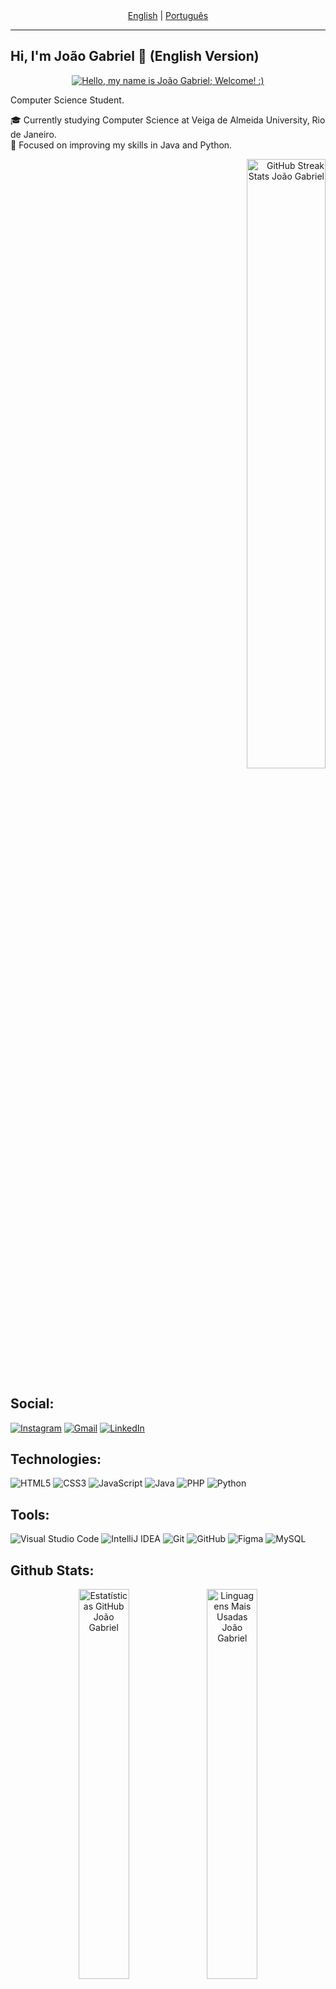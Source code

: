 <div align="center">
  <a href="#english-version">English</a> | <a href="#portuguese-section-toggle" title="Clique para expandir a versão em Português">Português</a>
</div>

---
<a name="english-version"></a>

## Hi, I'm João Gabriel 👋 (English Version)

<div align="center">
  <a href="https://git.io/typing-svg">
    <img src="https://readme-typing-svg.herokuapp.com/?center=true&vCenter=true&color=ffffff&lines=Hello,+my+name+is+Jo%C3%A3o+Gabriel+;Welcome!+:)" alt="Hello, my name is João Gabriel; Welcome! :)">
  </a>
</div>

Computer Science Student.

🎓 Currently studying Computer Science at Veiga de Almeida University, Rio de Janeiro.<br/>
🌱 Focused on improving my skills in Java and Python.<br/>
<div align="right">
    <img width="50%" src="https://streak-stats.demolab.com/?user=0joaogabriel1&theme=react&background=000&border=30A3DC&dates=FFF" alt="GitHub Streak Stats João Gabriel">
</div>

## Social:

<div align="left">
  <a href="https://www.instagram.com/0joaogabriel1/" target="_blank"><img src="https://img.shields.io/badge/-Instagram-%23E4405F?style=for-the-badge&logo=instagram&logoColor=white" alt="Instagram"></a>
  <a href="mailto:jotagesurf@gmail.com" target="_blank"><img src="https://img.shields.io/badge/-Gmail-%23333?style=for-the-badge&logo=gmail&logoColor=white" alt="Gmail"></a>
  <a href="https://www.linkedin.com/in/0joaogabriel1/" target="_blank"><img src="https://img.shields.io/badge/-LinkedIn-%230077B5?style=for-the-badge&logo=linkedin&logoColor=white" alt="LinkedIn"></a>
</div>

## Technologies:
![HTML5](https://img.shields.io/badge/html5-E34F26?style=for-the-badge&logo=html5&logoColor=white)
![CSS3](https://img.shields.io/badge/css3-%231572B6?style=for-the-badge&logo=css3&logoColor=white)
![JavaScript](https://img.shields.io/badge/javascript-%23323330.svg?style=for-the-badge&logo=javascript&logoColor=%23F7DF1E)
![Java](https://img.shields.io/badge/java-%23ED8B00.svg?style=for-the-badge&logo=openjdk&logoColor=white)
![PHP](https://img.shields.io/badge/php-%23777BB4?style=for-the-badge&logo=php&logoColor=white)
![Python](https://img.shields.io/badge/python-3670A0?style=for-the-badge&logo=python&logoColor=ffdd54)

## Tools:
![Visual Studio Code](https://img.shields.io/badge/Visual%20Studio%20Code-0078d7.svg?style=for-the-badge&logo=visual-studio-code&logoColor=white)
![IntelliJ IDEA](https://img.shields.io/badge/IntelliJIDEA-000000.svg?style=for-the-badge&logo=intellij-idea&logoColor=white)
![Git](https://img.shields.io/badge/GIT-E44C30?style=for-the-badge&logo=git&logoColor=white)
![GitHub](https://img.shields.io/badge/GitHub-181717?style=for-the-badge&logo=github&logoColor=white)
![Figma](https://img.shields.io/badge/figma-%23F24E1E.svg?style=for-the-badge&logo=figma&logoColor=white)
![MySQL](https://img.shields.io/badge/mysql-%2300f.svg?style=for-the-badge&logo=mysql&logoColor=white)

## Github Stats:
<div align="center">
  <img width="40%" src="https://github-readme-stats.vercel.app/api?username=0joaogabriel1&theme=github_dark&show_icons=true" alt="Estatísticas GitHub João Gabriel"/>
  <img width="40%" src="https://github-readme-stats-git-masterrstaa-rickstaa.vercel.app/api/top-langs/?username=0joaogabriel1&layout=compact&bg_color=0D1117&border_color=fffC&title_color=4886CC&text_color=FFF" alt="Linguagens Mais Usadas João Gabriel"/>
</div>

---
<details id="portuguese-section-toggle">
  <summary> Ver Versão em Português (Clique para expandir)</summary>

  <a name="versão-em-português"></a>

  ## Olá, eu sou o João Gabriel 👋 (Versão em Português)

  <div align="center">
    <a href="https://git.io/typing-svg">
      <img src="https://readme-typing-svg.herokuapp.com/?center=true&vCenter=true&color=ffffff&lines=Ol%C3%A1%2C%20+me+chamo+Jo%C3%A3o+Gabriel+;Seja+muito+bem+vindo!+:)" alt="Olá, me chamo João Gabriel; Seja muito bem vindo! :)">
    </a>
  </div>

  Estudante na área de Ciência da Computação.

  🎓 Atualmente cursando Ciência da Computação em Universidade Veiga de Almeida, Rio de Janeiro.<br/>
  🌱 Focado em aprimorar minhas habilidades em Java e Python.<br/>
  <div align="right">
      <img width="50%" src="https://streak-stats.demolab.com/?user=0joaogabriel1&theme=react&background=000&border=30A3DC&dates=FFF" alt="GitHub Streak Stats João Gabriel">
  </div>

  ## Redes Sociais:

  <div align="left">
  <a href="https://www.instagram.com/0joaogabriel1/" target="_blank"><img src="https://img.shields.io/badge/-Instagram-%23E4405F?style=for-the-badge&logo=instagram&logoColor=white" alt="Instagram"></a>
  <a href="mailto:jotagesurf@gmail.com" target="_blank"><img src="https://img.shields.io/badge/-Gmail-%23333?style=for-the-badge&logo=gmail&logoColor=white" alt="Gmail"></a>
  <a href="https://www.linkedin.com/in/0joaogabriel1/" target="_blank"><img src="https://img.shields.io/badge/-LinkedIn-%230077B5?style=for-the-badge&logo=linkedin&logoColor=white" alt="LinkedIn"></a>
</div>

  ## Tecnologias:
  ![HTML5](https://img.shields.io/badge/html5-E34F26?style=for-the-badge&logo=html5&logoColor=white)
  ![CSS3](https://img.shields.io/badge/css3-%231572B6?style=for-the-badge&logo=css3&logoColor=white)
  ![JavaScript](https://img.shields.io/badge/javascript-%23323330.svg?style=for-the-badge&logo=javascript&logoColor=%23F7DF1E)
  ![Java](https://img.shields.io/badge/java-%23ED8B00.svg?style=for-the-badge&logo=openjdk&logoColor=white)
  ![PHP](https://img.shields.io/badge/php-%23777BB4?style=for-the-badge&logo=php&logoColor=white)
  ![Python](https://img.shields.io/badge/python-3670A0?style=for-the-badge&logo=python&logoColor=ffdd54)

  ## Ferramentas:
  ![Visual Studio Code](https://img.shields.io/badge/Visual%20Studio%20Code-0078d7.svg?style=for-the-badge&logo=visual-studio-code&logoColor=white)
  ![IntelliJ IDEA](https://img.shields.io/badge/IntelliJIDEA-000000.svg?style=for-the-badge&logo=intellij-idea&logoColor=white)
  ![Git](https://img.shields.io/badge/GIT-E44C30?style=for-the-badge&logo=git&logoColor=white)
  ![GitHub](https://img.shields.io/badge/GitHub-181717?style=for-the-badge&logo=github&logoColor=white)
  ![Figma](https://img.shields.io/badge/figma-%23F24E1E.svg?style=for-the-badge&logo=figma&logoColor=white)
  ![MySQL](https://img.shields.io/badge/mysql-%2300f.svg?style=for-the-badge&logo=mysql&logoColor=white)
  
  ## Github Stats:
<div align="center">
  <img width="40%" src="https://github-readme-stats.vercel.app/api?username=0joaogabriel1&theme=github_dark&show_icons=true" alt="Estatísticas GitHub João Gabriel"/>
  <img width="40%" src="https://github-readme-stats-git-masterrstaa-rickstaa.vercel.app/api/top-langs/?username=0joaogabriel1&layout=compact&bg_color=0D1117&border_color=fffC&title_color=4886CC&text_color=FFF" alt="Linguagens Mais Usadas João Gabriel"/>
</div>
